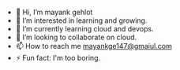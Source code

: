 - 👋 Hi, I’m mayank gehlot
- 👀 I’m interested in learning and growing.
- 🌱 I’m currently learning cloud and devops.
- 💞️ I’m looking to collaborate on cloud.
- 📫 How to reach me mayankge147@gmaiul.com
- ⚡ Fun fact: I'm too boring.

<!---
Toto3107/Toto3107 is a ✨ special ✨ repository because its `README.md` (this file) appears on your GitHub profile.
You can click the Preview link to take a look at your changes.
--->
